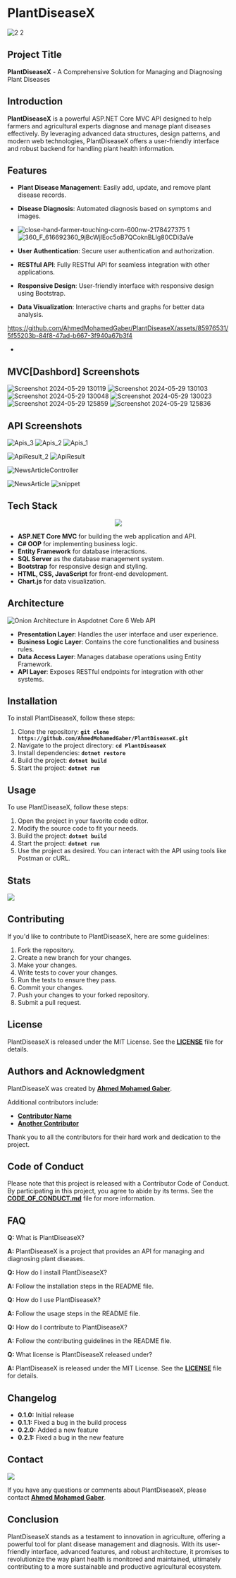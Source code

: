 # **PlantDiseaseX**
![2 2](https://github.com/AhmedMohamedGaber/PlantDiseaseX/assets/85976531/e7c0e5e4-9f29-442c-bef1-fea94e816072)




## **Project Title**

**PlantDiseaseX** - A Comprehensive Solution for Managing and Diagnosing Plant Diseases

## **Introduction**

**PlantDiseaseX** is a powerful ASP.NET Core MVC API designed to help farmers and agricultural experts diagnose and manage plant diseases effectively. By leveraging advanced data structures, design patterns, and modern web technologies, PlantDiseaseX offers a user-friendly interface and robust backend for handling plant health information.

## **Features**

- **Plant Disease Management**: Easily add, update, and remove plant disease records.
- **Disease Diagnosis**: Automated diagnosis based on symptoms and images.
- ![close-hand-farmer-touching-corn-600nw-2178427375 1](https://github.com/AhmedMohamedGaber/PlantDiseaseX/assets/85976531/305d93ad-194b-47ea-808b-ff9c73ffc5f0)
![360_F_616692360_9jBcWjlEoc5oB7QCoknBLIg80CDi3aVe](https://github.com/AhmedMohamedGaber/PlantDiseaseX/assets/85976531/8838a484-835c-49a7-9338-d0236cd5eb46)

- **User Authentication**: Secure user authentication and authorization.
- **RESTful API**: Fully RESTful API for seamless integration with other applications.
- **Responsive Design**: User-friendly interface with responsive design using Bootstrap.
- **Data Visualization**: Interactive charts and graphs for better data analysis.


https://github.com/AhmedMohamedGaber/PlantDiseaseX/assets/85976531/5f55203b-84f8-47ad-b667-3f940a67b3f4


- 
## **MVC[Dashbord] Screenshots**


![Screenshot 2024-05-29 130119](https://github.com/AhmedMohamedGaber/PlantDiseaseX/assets/85976531/9be21bce-df3b-4645-8e37-2de8ec4902b0)
![Screenshot 2024-05-29 130103](https://github.com/AhmedMohamedGaber/PlantDiseaseX/assets/85976531/334c8f87-133b-494d-b058-ac18feafd300)
![Screenshot 2024-05-29 130048](https://github.com/AhmedMohamedGaber/PlantDiseaseX/assets/85976531/d18b72d9-6000-4a2c-a16a-2c0a18e275f4)
![Screenshot 2024-05-29 130023](https://github.com/AhmedMohamedGaber/PlantDiseaseX/assets/85976531/0dc01728-fcb8-4643-afb5-31acab0df0e6)
![Screenshot 2024-05-29 125859](https://github.com/AhmedMohamedGaber/PlantDiseaseX/assets/85976531/4cc0a978-189a-4eb4-935f-c324341639af)
![Screenshot 2024-05-29 125836](https://github.com/AhmedMohamedGaber/PlantDiseaseX/assets/85976531/2151cf56-289b-45c6-b855-a17fdcb46a2f)


## **API Screenshots**

![Apis_3](https://github.com/AhmedMohamedGaber/PlantDiseaseX/assets/85976531/0045de6b-3aba-421d-a863-db6c5d1f005e)
![Apis_2](https://github.com/AhmedMohamedGaber/PlantDiseaseX/assets/85976531/97fe530b-438a-457c-bbb3-b925bcdc5551)
![Apis_1](https://github.com/AhmedMohamedGaber/PlantDiseaseX/assets/85976531/0753ad25-ec29-46cf-a8eb-77a6ceed6bba)

![ApiResult_2](https://github.com/AhmedMohamedGaber/PlantDiseaseX/assets/85976531/9b899faa-4135-4fe3-833f-97068b986e76)
![ApiResult](https://github.com/AhmedMohamedGaber/PlantDiseaseX/assets/85976531/d8e914fe-d78b-4231-8b5c-c804c82229c9)


![NewsArticleController](https://github.com/AhmedMohamedGaber/PlantDiseaseX/assets/85976531/eadcf110-ac92-4da4-8162-02147aa1ae00)

![NewsArticle](https://github.com/AhmedMohamedGaber/PlantDiseaseX/assets/85976531/7d656e65-9de3-4d75-9459-4abeefc811a5)
![snippet](https://github.com/AhmedMohamedGaber/PlantDiseaseX/assets/85976531/7e948ec5-7ee7-4a6b-b692-523f894bb26c)


## **Tech Stack**
<p align="center">
  <a href="https://skillicons.dev">
    <img src="https://skillicons.dev/icons?i=dotnet,cs,visualstudio,js,html,css,bootstrap,git" />
  </a>
</p>


- **ASP.NET Core MVC** for building the web application and API.
- **C# OOP** for implementing business logic.
- **Entity Framework** for database interactions.
- **SQL Server** as the database management system.
- **Bootstrap** for responsive design and styling.
- **HTML, CSS, JavaScript** for front-end development.
- **Chart.js** for data visualization.

## **Architecture**
![Onion Architecture in Aspdotnet Core 6 Web API](https://github.com/AhmedMohamedGaber/PlantDiseaseX/assets/85976531/9c3f779d-7ebe-4c87-a55f-b4c348b148e4)




- **Presentation Layer**: Handles the user interface and user experience.
- **Business Logic Layer**: Contains the core functionalities and business rules.
- **Data Access Layer**: Manages database operations using Entity Framework.
- **API Layer**: Exposes RESTful endpoints for integration with other systems.

## **Installation**

To install PlantDiseaseX, follow these steps:

1. Clone the repository: **`git clone https://github.com/AhmedMohamedGaber/PlantDiseaseX.git`**
2. Navigate to the project directory: **`cd PlantDiseaseX`**
3. Install dependencies: **`dotnet restore`**
4. Build the project: **`dotnet build`**
5. Start the project: **`dotnet run`**

## **Usage**

To use PlantDiseaseX, follow these steps:

1. Open the project in your favorite code editor.
2. Modify the source code to fit your needs.
3. Build the project: **`dotnet build`**
4. Start the project: **`dotnet run`**
5. Use the project as desired. You can interact with the API using tools like Postman or cURL.



## **Stats**
<img align="center" src="https://github-readme-stats.vercel.app/api/top-langs/?username=AhmedMohamedGaber&layout=compact&theme=tokyonight&langs_count=6" />


## **Contributing**

If you'd like to contribute to PlantDiseaseX, here are some guidelines:

1. Fork the repository.
2. Create a new branch for your changes.
3. Make your changes.
4. Write tests to cover your changes.
5. Run the tests to ensure they pass.
6. Commit your changes.
7. Push your changes to your forked repository.
8. Submit a pull request.

## **License**

PlantDiseaseX is released under the MIT License. See the **[LICENSE](https://github.com/AhmedMohamedGaber/PlantDiseaseX/blob/main/LICENSE)** file for details.

## **Authors and Acknowledgment**

PlantDiseaseX was created by **[Ahmed Mohamed Gaber](https://github.com/AhmedMohamedGaber)**.

Additional contributors include:

- **[Contributor Name](https://github.com/contributor-name)**
- **[Another Contributor](https://github.com/another-contributor)**

Thank you to all the contributors for their hard work and dedication to the project.

## **Code of Conduct**

Please note that this project is released with a Contributor Code of Conduct. By participating in this project, you agree to abide by its terms. See the **[CODE_OF_CONDUCT.md](https://github.com/AhmedMohamedGaber/PlantDiseaseX/blob/main/CODE_OF_CONDUCT.md)** file for more information.

## **FAQ**

**Q:** What is PlantDiseaseX?

**A:** PlantDiseaseX is a project that provides an API for managing and diagnosing plant diseases.

**Q:** How do I install PlantDiseaseX?

**A:** Follow the installation steps in the README file.

**Q:** How do I use PlantDiseaseX?

**A:** Follow the usage steps in the README file.

**Q:** How do I contribute to PlantDiseaseX?

**A:** Follow the contributing guidelines in the README file.

**Q:** What license is PlantDiseaseX released under?

**A:** PlantDiseaseX is released under the MIT License. See the **[LICENSE](https://github.com/AhmedMohamedGaber/PlantDiseaseX/blob/main/LICENSE)** file for details.

## **Changelog**

- **0.1.0:** Initial release
- **0.1.1:** Fixed a bug in the build process
- **0.2.0:** Added a new feature
- **0.2.1:** Fixed a bug in the new feature

## **Contact**

<a href="https://www.linkedin.com/in/ahmed-mohamed-gaber-65bb39238/" target="_blank">
   <img src="https://img.shields.io/badge/LinkedIn-0077B5?style=for-the-badge&logo=linkedin&logoColor=0e76a8&color=black">
</a>


If you have any questions or comments about PlantDiseaseX, please contact **[Ahmed Mohamed Gaber](mailto:elhmzawy91@gmail.com)**.

## **Conclusion**

 PlantDiseaseX stands as a testament to innovation in agriculture, offering a powerful tool for plant disease management and diagnosis. With its user-friendly interface, advanced features, and robust architecture, it promises to revolutionize the way plant health is monitored and maintained, ultimately contributing to a more sustainable and productive agricultural ecosystem.
